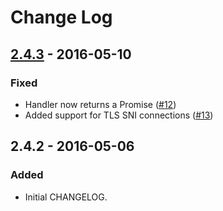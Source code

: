 # Change Log

## [2.4.3] - 2016-05-10

### Fixed

- Handler now returns a Promise ([#12])
- Added support for TLS SNI connections ([#13])

## 2.4.2 - 2016-05-06

### Added

- Initial CHANGELOG.

[2.4.3]: https://github.com/flickr/yakbak/compare/v2.4.2...v2.4.3

[#12]: https://github.com/flickr/yakbak/pull/12
[#13]: https://github.com/flickr/yakbak/pull/13
